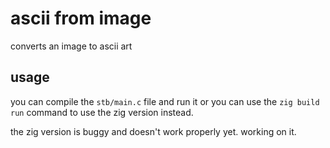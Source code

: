 # ascii from image

converts an image to ascii art

## usage

you can compile the `stb/main.c` file and run it or you can use the `zig build run` command to use the zig version instead.

the zig version is buggy and doesn't work properly yet. working on it.
